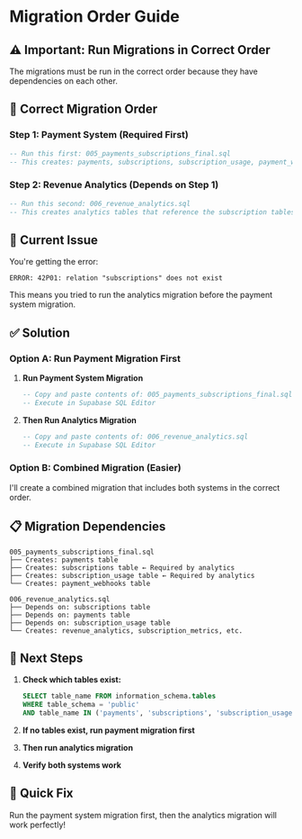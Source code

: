 # Migration Order Guide

## ⚠️ Important: Run Migrations in Correct Order

The migrations must be run in the correct order because they have dependencies on each other.

## 🔢 Correct Migration Order

### Step 1: Payment System (Required First)
```sql
-- Run this first: 005_payments_subscriptions_final.sql
-- This creates: payments, subscriptions, subscription_usage, payment_webhooks tables
```

### Step 2: Revenue Analytics (Depends on Step 1)
```sql
-- Run this second: 006_revenue_analytics.sql
-- This creates analytics tables that reference the subscription tables
```

## 🚨 Current Issue

You're getting the error:
```
ERROR: 42P01: relation "subscriptions" does not exist
```

This means you tried to run the analytics migration before the payment system migration.

## ✅ Solution

### Option A: Run Payment Migration First
1. **Run Payment System Migration**
   ```sql
   -- Copy and paste contents of: 005_payments_subscriptions_final.sql
   -- Execute in Supabase SQL Editor
   ```

2. **Then Run Analytics Migration**
   ```sql
   -- Copy and paste contents of: 006_revenue_analytics.sql
   -- Execute in Supabase SQL Editor
   ```

### Option B: Combined Migration (Easier)
I'll create a combined migration that includes both systems in the correct order.

## 📋 Migration Dependencies

```
005_payments_subscriptions_final.sql
├── Creates: payments table
├── Creates: subscriptions table ← Required by analytics
├── Creates: subscription_usage table ← Required by analytics
└── Creates: payment_webhooks table

006_revenue_analytics.sql
├── Depends on: subscriptions table
├── Depends on: payments table
├── Depends on: subscription_usage table
└── Creates: revenue_analytics, subscription_metrics, etc.
```

## 🎯 Next Steps

1. **Check which tables exist:**
   ```sql
   SELECT table_name FROM information_schema.tables 
   WHERE table_schema = 'public' 
   AND table_name IN ('payments', 'subscriptions', 'subscription_usage');
   ```

2. **If no tables exist, run payment migration first**
3. **Then run analytics migration**
4. **Verify both systems work**

## 🔧 Quick Fix

Run the payment system migration first, then the analytics migration will work perfectly!